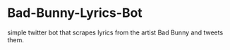 # Bad-Bunny-Lyrics-Bot
simple twitter bot that scrapes lyrics from the artist Bad Bunny and tweets them.
